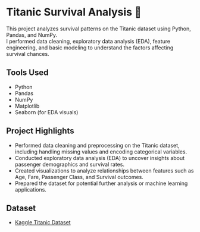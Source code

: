 # Titanic Survival Analysis 🚢

This project analyzes survival patterns on the Titanic dataset using Python, Pandas, and NumPy.  
I performed data cleaning, exploratory data analysis (EDA), feature engineering, and basic modeling to understand the factors affecting survival chances.

## Tools Used
- Python
- Pandas
- NumPy
- Matplotlib
- Seaborn (for EDA visuals)

## Project Highlights
- Performed data cleaning and preprocessing on the Titanic dataset, including handling missing values and encoding categorical variables.
- Conducted exploratory data analysis (EDA) to uncover insights about passenger demographics and survival rates.
- Created visualizations to analyze relationships between features such as Age, Fare, Passenger Class, and Survival outcomes.
- Prepared the dataset for potential further analysis or machine learning applications.


## Dataset
- [Kaggle Titanic Dataset](https://www.kaggle.com/c/titanic/data)


